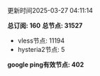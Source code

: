 更新时间2025-03-27 04:11:14

**总订阅: 160**
**总节点: 31527**
- vless节点: 11194
- hysteria2节点: 5

**google ping有效节点: 402**

